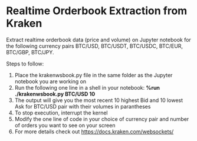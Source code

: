# Realtime Orderbook Extraction from Kraken
Extract realtime orderbook data (price and volume) on Jupyter notebook for the following currency pairs BTC/USD, BTC/USDT, BTC/USDC, BTC/EUR, BTC/GBP, BTC/JPY. 

Steps to follow:
1) Place the krakenwsbook.py file in the same folder as the Jupyter notebook you are working on
2) Run the following one line in a shell in your notebook: **%run ./krakenwsbook.py BTC/USD 10**
4) The output will give you the most recent 10 highest Bid and 10 lowest Ask for BTC/USD pair with their volumes in parantheses
5) To stop execution, interrupt the kernel
6) Modify the one line of code in your choice of currency pair and number of orders you want to see on your screen 
7) For more details check out https://docs.kraken.com/websockets/

